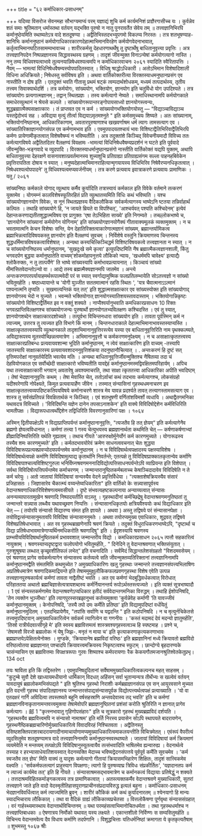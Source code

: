 +++
title = "६२ कर्माधिकार-प्रसाधनम्"

+++
यदिव्या विसरोज सेवनमहा सौभाग्यमाप्यं परम् यज्ञाद्यं शुचि कर्म कार्यमनिशं प्राज्ञैरगासीच्च यः । कुर्वन्नेव शतं समाः श्रुतिमतान् धर्मास्तथा वर्तयन् यद्भक्ति पुरुषो न नातु पुनरावर्तेत सेवेय तम् ॥ 
तत्त्वज्ञानिभिरपि कर्मानुष्ठेयमिति स्थाष्यतेऽत्र वादे शतदूषण्या । अद्वैतिभिस्तदभभ्युपगमो विकल्प्य निरस्तः । तत्र शतभूषण्याह-शानिभिः कर्माननुष्ठानं कर्मयोगाधिकारकारणदेहात्माभिमानविरहेण कर्मयोगवेदनाभावात्, कर्तृत्वाभिमानघटितसामम्यभावाच्च । शारीरकर्मसु देहधारणाथर्थेषु तु दृष्टार्थेषु बाधितानुवृत्त्या प्रवृत्तिः । अत्र तत्त्वज्ञानिपदेन निष्पन्नज्ञानस्य सिद्धावस्थस्य ग्रहणम् । तादृशं जीवन्मुक्त विनाऽन्येषां कर्मयोगत्यागो नास्ति । ननु तम्य विधिवश्यत्वाभावे तुल्यनयान्निषेधवश्यत्वमपि न 
कर्माधिकारवाचनः 
२०६१ 
स्यादिति स्वैरितापत्तिः । नैवम् — भामत्यां विधिनिषेधवैषम्यस्योपपादितस्वात् । विधिषु श्राद्धोऽधिकारी । अतोऽभिमान विशेषादिशाली विधिना अधिक्रियते ; निषेधस्तु सर्वविषय इति । अथवा वार्तिकोक्तरीत्या विरक्तस्याधमनुष्ठानप्रसंग एव नास्तीति न दोष इति । एतदुक्तं भवति गीतासु प्रथमं षट्कं त्वम्पदार्थशोधकम्, मध्यमं तत्पदार्थस्य, तृतीय तत्त्वम सिवाक्यार्थदर्शि । 
तत्र कर्मयोगः, सांख्ययोग, भक्तियोग, ज्ञानयोग इति चतुर्विधो योग उपदिश्यते । तत्र सांख्ययोगः प्रत्यगात्मज्ञानम् ; तद्वान् स्थितप्रज्ञः । तस्य कर्मत्यागो नेष्यते । समाधिस्थानामपि कर्मयोगकाले समाधेरव्युत्थानं न श्रेयसे कल्पते । सांख्ययोगरूपान्तरङ्गोपायसाध्यो ज्ञानयोगस्त्वन्यः, शुद्धब्रह्मात्मैक्यसाक्षात्कारः । तं प्राप्तवत एव न कर्म । सांख्ययोगभक्तियोगयोस्तु — "विद्याञ्चाविद्याञ्च यस्तद्वेदोभयं सह । अविद्यया मृत्युं तीर्त्वा विद्ययाऽमृतमश्नुते " इति कर्मसमुच्चयः शिष्यते । 
अतः सांख्यानाम्, भक्तियोगनिष्ठानाम्, आधिकारिकाणाम्, अवतारपुरुषाणाश्च खखवर्णाश्रम धर्म त्यागः तामसत्याग एव । सांख्यातिरिक्तज्ञानयोगसंपन्न एव कर्मणामभाव इति । 
एवमुपपादयतश्चायं भावः विशिष्टाद्वैतिभिरिवाद्वैतिभिरपि कर्मणः प्रायेणामीकृतत्वात् विशेषवैषम्यं न भविष्यतीति । अत्र तदुक्तांशे किञ्चिद् विवेचनीयमादौ विविच्य ततः कर्मत्यागविषये अद्वैतितदितर वैलक्षण्यं विवक्षामः -भामत्यां विधिनिषेधवैषम्यप्रदर्शनं न घटते इति पूर्ववादे जीवन्मुक्ति-भङ्गवादे च व्युदपादि । विरक्तस्याधर्मानुष्ठानप्रसंगो नास्तीति वार्तिकोक्तं यद्यपि युक्तम्, अथापि बाधितानुवृत्त्या देहरक्षणे वासनावशात्प्रवर्तमानस्य शुच्यशुचि प्रतिग्राह्या प्रतिग्राह्यसंगम सल्ला पाहनहबिवेकेन प्रवृत्तिरापतिता दोषाय न स्यात् । मनुष्यदेहात्माभिमानराहित्यान्मृगयायस्य विधिभिरिव निषेवैरप्यनधिकृतत्वात् । निषेधवश्यत्वोपपादने' तु विधिवश्यत्वमप्यवर्जनीयम् । तत्र करणे प्रत्यवाय इवात्राकरणे प्रत्यवायः प्रामाणिकः । यतु 
/ 
२०६१ 

सांख्यनिष्ठः कर्मकाले योगाद् व्युत्थाय कर्मैव कुर्यादिति तत्रास्यायं कर्मकाल इति विवेके वर्तमाने तत्करणं युक्तमेव । योगमम्नं कालविशेषस्फूतिरहितं प्रति व्युत्थातव्यमिति विधिः कथं भविष्यति । यश्च सांख्ययोगज्ञानयोग विवेकः, स नूनं स्थितप्रज्ञस्य वैदिकलौकिक सर्वकर्मत्यागस्य भाष्येऽनि ष्टतया तन्निर्वाहार्थं कल्पितः । तथाहि सांख्ययोगे हि, 'न जायते म्रियते वा विपश्चित्', 'आश्चर्यवत् पश्यति कश्चिदेनम्' इत्येवं देहान्तःकरणाद्यतीतशुद्धात्मविषय एव प्रागुक्तः 'एषा तेऽभिहिता साख्ये' इति निगम्यते । तच्छ्लोकभाष्ये च, 'ज्ञानयोगेन सांख्यानां कर्मयोगेन योगिनाम्' इति सांख्ययोगज्ञानयोगैक्यं गीतावाक्यमूलकं व्यक्तमुक्तम् । न च भवतामात्मनि केचन विशेषाः सन्ति, येन देहातिरिक्तत्वाकारेणात्मज्ञानं सांख्यम, ब्रह्मान्तर्यामिकत्व ब्रह्माभिन्नत्वादिविषयकस्तु ज्ञानयोग इति वैलक्षण्यं सुवचम् । निर्विशेषे वस्तुनि क्रियमाणस्य चिन्तनस्य शुद्धधर्मिमात्रविषयकत्वाविशेषात् । अन्यथा कस्यचित्किञ्चिद्धर्म विशिष्टविषयकत्वे तत्त्वज्ञानता न स्यात् । न च सांख्ययोगनिष्ठस्य धर्मानुष्ठानम्, 'सुखदुःखे समे कृत्वा' इत्युपदिष्टमिति नैष ब्रह्मात्मैकत्वज्ञानशाली, किंतु भगवदर्पण बुद्धया कर्मानुष्ठातेति वाच्यम्'शोकमोहापनुत्तये लौकिको न्यायः, 'खधर्ममपि चावेक्ष्य' इत्याद्यैः 
श्लोकैरुक्तः, न तु तात्पर्येणे' ति भाष्ये सांख्यस्यापि कर्माभावप्रत्यायनात् । किञ्चायं सांख्यो मीमांसितवेदान्तोऽन्यो वा । आद्ये तस्य ब्रह्मत्मैक्यज्ञानमपि जातमेव । अन्त्ये अन्तःकरणापरपर्यायाहमर्थरूपात्मवेदी परं स स्यात् स्वर्गाद्यामुष्मिक फलप्रतिलम्भायेति सोऽतत्त्वज्ञो न सांख्यो भवितुमर्हति । षष्ठाध्यायान्ते च 'योगी युञ्जीत सततमात्मानं रहसि स्थितः ', 'यत्र चैवात्मनाऽऽत्मानं पश्यनात्मनि तृप्यति । सुखमात्यन्तिकं यत् तत्' इति शुद्धात्मसाक्षात्कार एव सांख्यस्योक्त इति सांख्ययोगाद् ज्ञानयोगस्य भेदो न युज्यते । 
भवन्मते भक्तियोगात् ज्ञानयोगस्यातिशयस्तावदास्ताम् । भक्तियोगान्निकृष्टः सांख्ययोगो विशिष्टाद्वैर्तिमत इव न वक्तुं शक्यते । नाप्यैश्वर्यानुभवाति
कमधिकारप्रसाधनः 
10 
रिक्तः भगवत्प्राप्तिविलक्षणश्च सांख्ययोगजन्यः पुरुषार्थो ज्ञानयोगलभ्यविलक्षणः कश्चिदस्ति । एवं तु स्यात्, ज्ञानयोगशब्देन साक्षात्कारदशोच्यते । तत्पूर्वभा विचिन्तनधारा सांख्ययोग इति । तावता पूर्वस्मिन् कर्म न त्याज्यम्, उत्तरत्र तु त्यज्यत इति विभागे किं मानम् । चिन्तनधाराकाले देहात्माभिमानाभावस्तस्याप्यस्ति । साक्षात्कृततत्त्वस्यापि व्युत्थानकाले तादृशाभिमानानुवृत्तिरस्त्येव यस्या एव बाधितानुवृत्तिरिति नाम पृथक्कल्ष्यते, अविद्यारूपस्य मूलस्योच्छिन्नत्वमात्रेण । अभिमानानुवृत्तौ च कर्मकरणमनुपेक्ष्यम् । न च असाक्षात्कृततत्त्वस्य साक्षात्कारप्रतिबन्धः प्रत्यवायवशान्मा भूदिति कर्मानुष्ठानम्, न त्वेवं साक्षात्कारिण इति वाच्यम् -तस्यापि जातस्यापि साक्षात्कारस्य प्रत्यवायवशादननुवृत्तिशंकया तदनुष्ठानौचित्यात् । 
. 
अन्तःकरणं 
हि दुष्टं सत् वृत्तिमपरोक्षां नानुवर्तयेदिति भवत्येव मतिः । 
अन्यथा बाधितानुवृत्तिर्जीवन्मुक्तिश्च नैषितव्या तदा चं देहवियोगकाल एव सर्वोच्छेदी साक्षात्कारो भविष्यतीति यावद्देहं कर्मानुष्ठानमस्मद्विवक्षितमपरिहार्यम् । अपिच यथा तत्त्वसाक्षात्कारी भगवान् अवतारेषु अवश्यमाचरति, तथा साक्षा त्कृततत्त्वा आधिकारिका अपीति भवदिष्टम् । तेषां भेदज्ञानानुवृत्तिः कथम् । तेषा मेवास्ति चेत्, ततोऽर्वाचां कथं तदभावः कर्मत्यागश्च, लोकसंग्रहो यदीश्वरेणापि नोपेक्ष्यते, किमुत प्रत्यवायार्हेण जीवेन । तस्मात् संन्यासिनां गृहस्थधमनाचरण इव साक्षात्कृततत्त्वव्यपदिष्टकतिपयविषये कर्मानाचरणे शास्त्र मेव यावन्न प्रदर्श्यते तावत् तत्त्यागस्तामसत्याग एव । शास्त्र तु सर्वसंप्रतिपन्नं विवक्षितार्थकं न किञ्चित् । एवं शतभूषणी वर्णितांशविमर्शो व्यधायि । 
अथाद्वैतगमनिका यथावदत्र विविच्यते । 'विविदिषन्ति यज्ञेन दानेन तपसाऽनाशकेन' इति वाक्ये विविदिषोद्देशेन कर्मविधिरिति भामतीपक्षः । विद्यारूपधात्वर्थोद्देशेन तद्विधिरिति विवरणानुसारिणां पक्षः । 
१०६४ 

अस्मिन् द्वितीयपक्षेऽपि न विद्याप्राप्तिपर्यन्तं कर्मानुष्ठानानुवृत्तिः, "त्यजतैव हि तत् ज्ञेयम्” इति कर्मत्यागेनैव ब्रह्मणो ज्ञेयत्वविधानात् । कर्मणां तत्त्या
1 
गस्य चेत्युभयस्य ब्रह्मज्ञानार्थता कथमिति चेत् — कर्षणाकर्षणाभ्यां व्रीह्मादिनिष्पत्तिरिति यथेति गृह्यताम् । तथाच गीयते 'आरुरुक्षोर्मुनेर्योगं कर्म कारणमुच्यते । योगारूढस्य तस्यैव शमः कारणमुच्यते' इति । कर्मतदभावयोरेवं क्रमेण साधनत्ववचनात् चेतः शुद्धया विविदिषारूपप्रत्यक्प्रावप्योदयपर्यन्तमेव कर्मानुष्ठानम् । न च विविदिषार्थत्वपक्षादस्य पक्षस्याविशेषः । विविदिषार्थत्वपक्षे कर्माणि विविदिषामुत्पाद्य कृतार्थानि निवर्तन्ते; एतत्पक्षे तु विविदिषाप्राक्कालकृतान्येव कर्माणि विविदिषापाश्चात्यविशिष्टगुरुला भनिर्विघ्नश्रवणमननादिविद्योत्पत्तिसाधनपर्यन्तेऽपि व्याप्रियन्त इति विशेपात् । सर्वथा विविदिषोत्पत्तिपर्यन्तमेव कर्माचरणम् । जन्मान्तरानुष्ठितकर्मबलाच्च केषाञ्चिदादावेव विविदिषेति न ते कर्म चरेयुः । अतो जातायां विविदिषायां सन्यस्यैव वेदने प्रवृत्तिर्विधेया । "त्यक्ताशेषक्रियस्यैव संसारं 
प्रजिहासतः । जिज्ञासारेव चैकात्म्यं वय्यन्तेय्वधिकारिता" इति वार्तिको केः सन्न्यासापूर्वस्य वेदान्तश्रवणाधिकारिविशेषणत्वमवसीयते । दृष्टे संभवत्यहष्टकल्पनाया अन्याय्यत्वात् संन्यासः अनन्यव्यापारतामुखेन श्रवणादि निष्पादयतीति वाऽस्तु । गृहस्थादीनां कर्मच्छिद्रेषु वेदान्तश्रवणमनुतिष्ठतां तु जन्मान्तरे सन्न्यास लब्ध्वैव यथावच्छ्रवण निप्पत्तिः । संन्यासानधिकृतयोः क्षत्रियवैश्ययोः कथं विद्याधिकार इति चेत् — ( तयोरपि संन्यासो विद्यारण्य संमत इति ज्ञायते । अथवा ) अस्तु तद्विषये परं संन्यासानपेक्षा । तयोविद्वत्संन्यासानुमतावपि विविदिषा संन्यासाननुमतेः । अथवा तयोरप्यमुख्य एवाधिकारः, शूद्रवत् तद्विषये विशेषप्रतिषेधाभावात् । अत रव गृहस्थब्राह्मणेनापि श्रवणं क्रियते । तदुक्तं विधुराधिकरणभाष्येऽपि, "दृष्टार्था च विद्या प्रतिषेधाभावमात्रेणाप्यर्थिनमधिकरोति श्रवणादिषु" इति । ईदृशस्यापि श्रवणस्य प्राम्भवीयविविदिषार्थानुष्ठितकर्म प्रभाववशात् जन्मान्तरीय विद्यो 
। 
कमधिकारप्रसाधन 
२०६५ 
त्पत्तौ सहकारित्वं नायुक्तम् । श्रवणस्याप्यदृष्टद्वारा फलोपयोगो भवितुमर्हति,. " दिनेदिने तु वेदान्तश्रवणात् भक्तिसंयुतात् । गुरुशुश्रूषया लब्धात् कृच्छ्राशीतिफलं लभेत्” इति वचनादिति । सर्वमिदं सिद्धान्तलेशसंग्रहतो "विशदमवसेयम् । एवं श्रवणात् प्रागेव सर्वकर्मत्यागेन संन्यासस्य कर्तव्यत्वे सति जीवन्मुक्तव्यतिरिक्तानां तत्त्वज्ञानिनामपि कर्मानुष्ठानमद्वैति संमतमिति कथमुच्येत ? अमुख्याधिकारिणः खलु गृहस्थाः जन्मान्तरे तत्त्वज्ञानसंपत्त्यभिलाषिणः अप्रतिषेधमात्रेण श्रवणादिकमाद्रियन्ते इति तेषाममुमुक्षुलौकिकफलप्रवणगृहस्था विशेष एवेति उत्पन्न तत्त्वज्ञानपुरुषकार्यत्वं कर्मणां तावता नाद्वैतीष्टं भवति । अत एव कर्मणां भेदबुद्धिवर्धकत्वात् विरोधात् परिहाततया अथातो ब्रह्मचिज्ञासेत्यत्रायशब्दस्य कर्मर्नियानन्तर्य रूपोऽर्थस्तस्त्यज्यते । इति व्यक्तं सूत्रभाष्यादौ । 
1 
एवं संन्यस्तकर्मणामेव वेदान्तश्रवणेऽप्यधिकार इतीदं सर्ववेदान्तगमनिका विरुद्धम् । तथाहि ईशोपनिषदि, 'तेन त्यक्तेन भुञ्जीथाः' इति त्यागपुरस्सरब्रझानुभवं कर्तव्यमुक्त्वा 'कुर्वन्नेवेह कर्माणी 'ति यावज्जीवं कर्मानुष्ठानमुक्तम् । केनोपनिषदि, 'तस्यै तपो दमः कर्मेति प्रतिष्ठा' इति विद्यामुपदिष्टां वर्धयितुं कर्मानुष्ठानमुदितम् । एतदभिप्रायेणैव, "तपांसि सर्वाणि च यद्वदन्ति " इति कठोपनिषदि । न च मृत्युर्नचिकेतसे तत्त्वमुपदिष्टवान् अमुख्याधिकारित्वेन सर्वकर्म त्यागित्वेन वा गणनीयः । 'कस्तं मदामदं देवं मदन्यो ज्ञातुमर्हति', 'तिस्रो रात्रीर्यदवात्सीगृहे मे' इति स्वस्य ब्रह्मवित्तमत्वं शास्त्रवश्यगृहस्वत्वञ्च हि स्पष्टमाह । प्रश्ने च, 'तेषामसौ विरजो ब्रह्मलोकः नं येषु जिझ-. मनृतं न माया च' इति कृत्याकरणाकृत्यकरणाभावः ब्रह्मप्राप्तयेऽपेक्षितत्वेनोक्तः । मुण्डके, 'क्रियावानेष ब्रह्मविदां वरिष्ठः' इति ब्रह्मज्ञानिनां मध्ये क्रियावतो ब्रह्मविदो वरिष्ठत्वोतया ब्रह्मज्ञानात् पश्चादपि क्रियावत्त्वमक्रियस्य निकृष्टत्वश्च स्फुटम् । छान्दोग्ये बृहदारण्यके चासंन्यासिन एव ब्रह्मवित्तमाः विपक्षत्ररूपाः गुरवः शिष्याश्च कर्मपरायणाः रैक केकयगौतमजानश्रुतिश्वेतकेतुप्रभृ। 
134 
oct 

तयः श्राविता इति किं तद्विस्तरेण । एवमुपनिषदुदितानां सर्वेषाममुख्याधिकारित्वकल्पनच महत् साहसम् । "कुटुम्बे सुवौ देशे खाध्यायमधीयानो धार्मिकान् विदधत् अहिंसन् सर्वा भूतान्यन्यत्र तीर्थेभ्यः स खल्वेवं वर्तयन् यावदायुषं ब्रह्मलोकमभिसंपद्यते " इति श्रुतिश्च गृहस्थो निराशीः कर्मब्रह्मज्ञानसंपन्न एव सन् आयुरवसाने मुच्यत इति वदन्ती गृहस्थ संपादितज्ञानस्य जन्मान्तरसंपाद्यसंन्यासपूर्वक विद्योत्पत्त्यर्थत्वपक्षं प्रत्याख्याति । 'यो वा एतदक्षरं गार्गि अविदित्वा तपस्तष्यते बहूनि वर्षसहस्राणि अन्तवदेवास्य तद् भवति' इति च कर्मणां ब्रह्मज्ञानविनाकृतानामन्तवत्त्वमुक्त्वा तेषामेवोपरि ब्रह्मज्ञानुष्ठितनां प्रशंसां करोति श्रुतिरिति न ज्ञानात् प्रागेव कर्मत्यागः । 
邮 
1 
"कृत्स्नभावातु गृहिणोपसंहारः" इति च सूत्रकारो गृहस्थं मुख्यब्रह्मविदं दर्शयति । 'गृहस्थस्यैव ब्रह्मवित्त्वमपि न संन्यासो नामाश्रम' इति मर्ति निरस्य प्रयासेन सोऽपि स्थापयते बादरायणेन, गृहस्थनैष्ठिकब्रह्मचारिणोर्मुख्याधिकारित्वे विवादविरहं निश्चितवता । अद्वैतिनस्तु वसिष्ठशक्तिपराशरबादरायणादीनामाचार्याणामप्यमुख्याधिकारित्वमाकलयन्तीति विचित्रमेतत् । एवंरूपं वैपरीत्यं व्युदसितुमेव शतदूषण्यामत्र वादे तत्त्वज्ञानिनामपि कर्मानुष्ठानमवस्थाष्यते । जातायां विविदिषायां कर्म क्रियमाणं व्ययमेवेति न मन्तव्यम् तत्पक्षेऽपि विविदिषानुस्यूतत्वायैव तत्संभवादिति भाषितमेव ह्यन्वारुह्य । वेदनार्थत्वे तस्याह र हरभ्यासाधेयातिशयस्वात् वेदनव्यक्ति मेदाच्च भविष्यद्वेदनसंपत्तये पूर्वपूर्व कर्मेति सुवचमेव । 'कर्म स्वजतैव तत् ज्ञेय' मिति वाक्यं तु यादृशः कर्मत्यागो गीतायां क्रियासमभिहारेण शिक्षितः, तादृशं सात्त्विकमेव वक्ष्यति । 'सर्वकर्मफलत्यागं प्राहुस्याग विपक्षणाः; त्यागो हि पुरुषव्याघ्र त्रिविधः संप्रकीर्तितः', 'यज्ञदानतपः कर्म न त्याज्यं कार्यमेव तत्' इति हि गीयते । संन्यासाश्रमसद्भावमात्रेण च कर्मानकत्वं विद्यायाः प्रतिषेद्धुं न शक्यते । तत्तदाश्रमविहितकर्माङ्गकत्वस्य तत्र प्रामाणिकत्वात् । अतस्त्यक्तकर्मैव वेदान्तश्रवणे मुख्याधिकारी, सुतरां तत्त्वज्ञाने जाते इति वादो वेदस्मृतीतिहासपुराणप्राचीनसंप्रदायविरुद्ध इत्यलं बहुना । 
कर्माधिकार-प्रसाधनम् 
भेदज्ञानविवर्धित्वात् कर्म त्याज्यमिति ब्रुवन् । 
शारीरं कौकिकं कर्म कथं कुर्यादनारतम् ॥ श्येनयागो हि मान्यः स्यादभिचाराय लौकिकात् । तथा वा वैदिकं ग्राह्यं लौकिकाव्यप्रचेतसा ॥ वित्तलोकैषणा पूर्णवृथा संन्याससंग्रहात् । वरं गार्हस्थ्यमास्थाय वेदान्तार्थविचिन्तनम् ॥ यथा परमहंसत्वाभिमानोचितधर्मता । तथा गृहस्थधर्माश्च न तत्त्वज्ञप्तिबाधकाः ॥ ऐषणात्रय निर्मोको यथावत् यस्य लक्ष्यते । एकान्तशीलो निर्विण्णः स सम्यसितुमर्हति ॥ विचिन्त्य वेदान्तमवेत्य दैव 
विधाय कर्माणि तदर्पणानि । 
विशुद्धचित्ताः यतिधर्मनिष्ठां 
क्रमागता ये कृतकृत्यतैषाम् ॥ 
शुभमस्तु 
१०६७ 
श्रीः